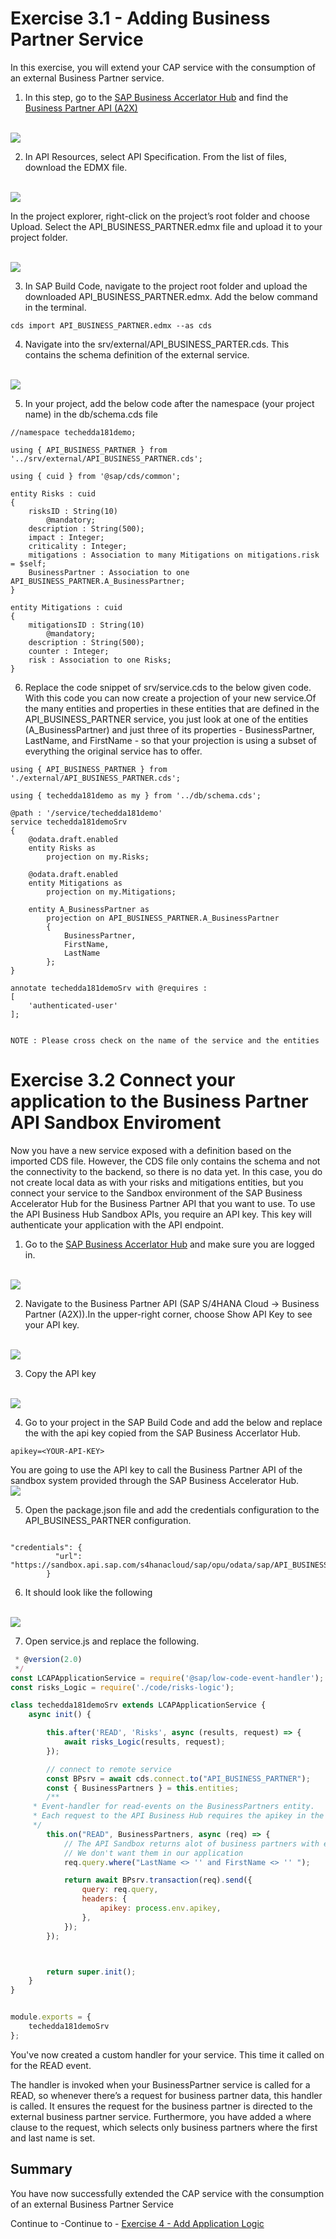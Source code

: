 # Exercise 3.1 - Adding Business Partner Service

In this exercise, you will extend your CAP service with the consumption of an external Business Partner service.

1. In this step, go to the [SAP Business Accerlator Hub](https://api.sap.com/) and find the  [Business Partner API (A2X)](https://api.sap.com/api/API_BUSINESS_PARTNER/overview) 

<br>![](/exercises/ex3/ex3.1//images/bpapi.png)

2. In API Resources, select API Specification. From the list of files, download the EDMX file.

<br>![](/exercises/ex3/ex3.1//images/bpodata.png)

In the project explorer, right-click on the project’s root folder and choose Upload. Select the API_BUSINESS_PARTNER.edmx file and upload it to your project folder.

<br>![](/exercises/ex3/ex3.1//images/upload.png)

3. In SAP Build Code, navigate to the project root folder and upload the downloaded API_BUSINESS_PARTNER.edmx. Add the below command in the terminal.

```
cds import API_BUSINESS_PARTNER.edmx --as cds
```
4. Navigate into the srv/external/API_BUSINESS_PARTER.cds. This contains the schema definition of the external service.

<br>![](/exercises/ex3/ex3.1//images/cdsext.png)

5. In your project, add the below code after the namespace (your project name) in the db/schema.cds file 

```cds
//namespace techedda181demo;

using { API_BUSINESS_PARTNER } from '../srv/external/API_BUSINESS_PARTNER.cds';

using { cuid } from '@sap/cds/common';

entity Risks : cuid
{
    risksID : String(10)
        @mandatory;
    description : String(500);
    impact : Integer;
    criticality : Integer;
    mitigations : Association to many Mitigations on mitigations.risk = $self;
    BusinessPartner : Association to one API_BUSINESS_PARTNER.A_BusinessPartner;
}

entity Mitigations : cuid
{
    mitigationsID : String(10)
        @mandatory;
    description : String(500);
    counter : Integer;
    risk : Association to one Risks;
}

```

6. Replace the code snippet of srv/service.cds to the below given code. With this code you can now create a projection of your new service.Of the many entities and properties in these entities that are defined in the API_BUSINESS_PARTNER service, you just look at one of the entities (A_BusinessPartner) and just three of its properties - BusinessPartner, LastName, and FirstName - so that your projection is using a subset of everything the original service has to offer.

```cds
using { API_BUSINESS_PARTNER } from './external/API_BUSINESS_PARTNER.cds';

using { techedda181demo as my } from '../db/schema.cds';

@path : '/service/techedda181demo'
service techedda181demoSrv
{
    @odata.draft.enabled
    entity Risks as
        projection on my.Risks;

    @odata.draft.enabled
    entity Mitigations as
        projection on my.Mitigations;

    entity A_BusinessPartner as
        projection on API_BUSINESS_PARTNER.A_BusinessPartner
        {
            BusinessPartner,
            FirstName,
            LastName
        };
}

annotate techedda181demoSrv with @requires :
[
    'authenticated-user'
];


```

```
NOTE : Please cross check on the name of the service and the entities
```

# Exercise 3.2 Connect your application to the Business Partner API Sandbox Enviroment

Now you have a new service exposed with a definition based on the imported CDS file. However, the CDS file only contains the schema and not the connectivity to the backend, so there is no data yet. In this case, you do not create local data as with your risks and mitigations entities, but you connect your service to the Sandbox environment of the SAP Business Accelerator Hub for the Business Partner API that you want to use. To use the API Business Hub Sandbox APIs, you require an API key. This key will authenticate your application with the API endpoint.

1. Go to the [SAP Business Accerlator Hub](https://api.sap.com/) and make sure you are logged in.

<br>![](/exercises/ex3/ex3.1//images/apilogin.png)

2. Navigate to the Business Partner API (SAP S/4HANA Cloud → Business Partner (A2X)).In the upper-right corner, choose Show API Key to see your API key.

<br>![](/exercises/ex3/ex3.1//images/apikey.png)

3. Copy the API key

<br>![](/exercises/ex3/ex3.1//images/copyapi.png)

4. Go to your project in the SAP Build Code and add the below and replace the <YOUR-API-KEY> with the api key copied from the SAP Business Accerlator Hub.

```
apikey=<YOUR-API-KEY>
```
You are going to use the API key to call the Business Partner API of the sandbox system provided through the SAP Business Accelerator Hub.
<br>![](/exercises/ex3/ex3.1//images/apikeycode.png)

5. Open the package.json file and add the credentials configuration to the API_BUSINESS_PARTNER configuration.

```

"credentials": {
          "url": "https://sandbox.api.sap.com/s4hanacloud/sap/opu/odata/sap/API_BUSINESS_PARTNER/"
        }

```

6. It should look like the following 

<br>![](/exercises/ex3/ex3.1//images/json.png)

7. Open service.js and replace the following.

```javascript
 * @version(2.0)
 */
const LCAPApplicationService = require('@sap/low-code-event-handler');
const risks_Logic = require('./code/risks-logic');

class techedda181demoSrv extends LCAPApplicationService {
    async init() {

        this.after('READ', 'Risks', async (results, request) => {
            await risks_Logic(results, request);
        });

        // connect to remote service
        const BPsrv = await cds.connect.to("API_BUSINESS_PARTNER");
        const { BusinessPartners } = this.entities;
        /**
     * Event-handler for read-events on the BusinessPartners entity.
     * Each request to the API Business Hub requires the apikey in the header.
     */
        this.on("READ", BusinessPartners, async (req) => {
            // The API Sandbox returns alot of business partners with empty names.
            // We don't want them in our application
            req.query.where("LastName <> '' and FirstName <> '' ");

            return await BPsrv.transaction(req).send({
                query: req.query,
                headers: {
                    apikey: process.env.apikey,
                },
            });
        });



        return super.init();
    }
}


module.exports = {
    techedda181demoSrv
};
```

You've now created a custom handler for your service. This time it called on for the READ event.

The handler is invoked when your BusinessPartner service is called for a READ, so whenever there’s a request for business partner data, this handler is called. It ensures the request for the business partner is directed to the external business partner service. Furthermore, you have added a where clause to the request, which selects only business partners where the first and last name is set.

## Summary

You have now successfully extended the CAP service with the consumption of an external Business Partner Service

Continue to -Continue to - [Exercise 4 - Add Application Logic](../ex4/README.md)

